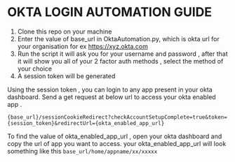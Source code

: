 # OKTA LOGIN AUTOMATION GUIDE

1. Clone this repo on your machine 
2. Enter the value of base_url in OktaAutomation.py, which is okta url for your organisation for ex https://xyz.okta.com
3. Run the script it will ask you for your username and password , after that it will show you all of your 2 factor auth methods , select the method of your choice
4. A session token will be generated 

Using the session token , you can login to any app present in your okta dashboard. Send a get request at below url to access your okta enabled app .

```{base_url}/sessionCookieRedirect?checkAccountSetupComplete=true&token={session_token}&redirectUrl={okta_enabled_app_url}```

To find the value of okta_enabled_app_url , open your okta dashboard and copy the url of app you want to access. your okta_enabled_app_url will look something like this `base_url/home/appname/xx/xxxxx`